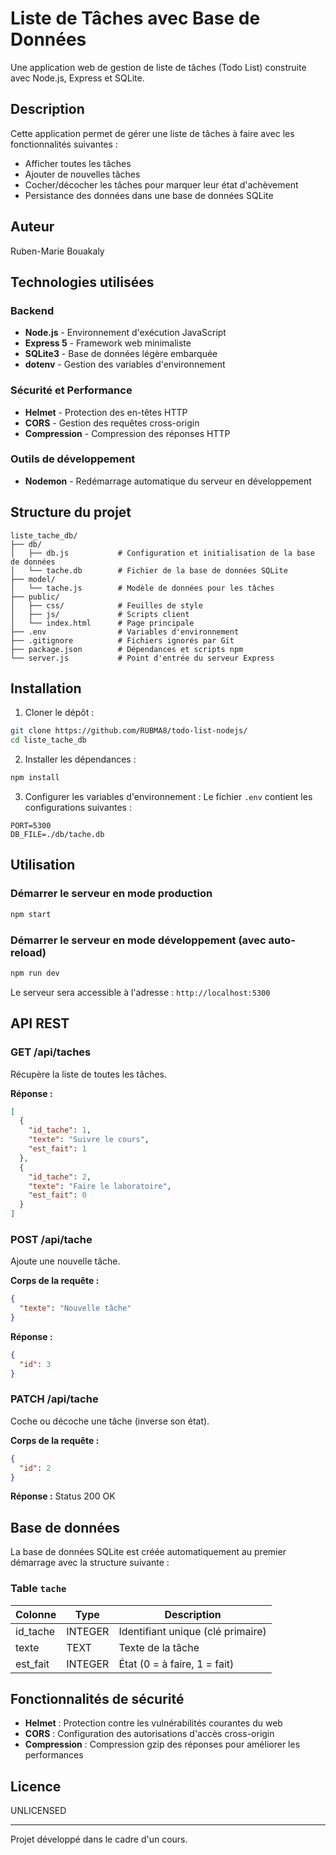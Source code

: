 # Liste de Tâches avec Base de Données

Une application web de gestion de liste de tâches (Todo List) construite avec Node.js, Express et SQLite.

## Description

Cette application permet de gérer une liste de tâches à faire avec les fonctionnalités suivantes :
- Afficher toutes les tâches
- Ajouter de nouvelles tâches
- Cocher/décocher les tâches pour marquer leur état d'achèvement
- Persistance des données dans une base de données SQLite

## Auteur

Ruben-Marie Bouakaly

## Technologies utilisées

### Backend
- **Node.js** - Environnement d'exécution JavaScript
- **Express 5** - Framework web minimaliste
- **SQLite3** - Base de données légère embarquée
- **dotenv** - Gestion des variables d'environnement

### Sécurité et Performance
- **Helmet** - Protection des en-têtes HTTP
- **CORS** - Gestion des requêtes cross-origin
- **Compression** - Compression des réponses HTTP

### Outils de développement
- **Nodemon** - Redémarrage automatique du serveur en développement

## Structure du projet

```
liste_tache_db/
├── db/
│   ├── db.js           # Configuration et initialisation de la base de données
│   └── tache.db        # Fichier de la base de données SQLite
├── model/
│   └── tache.js        # Modèle de données pour les tâches
├── public/
│   ├── css/            # Feuilles de style
│   ├── js/             # Scripts client
│   └── index.html      # Page principale
├── .env                # Variables d'environnement
├── .gitignore          # Fichiers ignorés par Git
├── package.json        # Dépendances et scripts npm
└── server.js           # Point d'entrée du serveur Express
```

## Installation

1. Cloner le dépôt :
```bash
git clone https://github.com/RUBMA8/todo-list-nodejs/
cd liste_tache_db
```

2. Installer les dépendances :
```bash
npm install
```

3. Configurer les variables d'environnement :
Le fichier `.env` contient les configurations suivantes :
```
PORT=5300
DB_FILE=./db/tache.db
```

## Utilisation

### Démarrer le serveur en mode production
```bash
npm start
```

### Démarrer le serveur en mode développement (avec auto-reload)
```bash
npm run dev
```

Le serveur sera accessible à l'adresse : `http://localhost:5300`

## API REST

### GET /api/taches
Récupère la liste de toutes les tâches.

**Réponse :**
```json
[
  {
    "id_tache": 1,
    "texte": "Suivre le cours",
    "est_fait": 1
  },
  {
    "id_tache": 2,
    "texte": "Faire le laboratoire",
    "est_fait": 0
  }
]
```

### POST /api/tache
Ajoute une nouvelle tâche.

**Corps de la requête :**
```json
{
  "texte": "Nouvelle tâche"
}
```

**Réponse :**
```json
{
  "id": 3
}
```

### PATCH /api/tache
Coche ou décoche une tâche (inverse son état).

**Corps de la requête :**
```json
{
  "id": 2
}
```

**Réponse :** Status 200 OK

## Base de données

La base de données SQLite est créée automatiquement au premier démarrage avec la structure suivante :

### Table `tache`
| Colonne     | Type    | Description                          |
|-------------|---------|--------------------------------------|
| id_tache    | INTEGER | Identifiant unique (clé primaire)    |
| texte       | TEXT    | Texte de la tâche                    |
| est_fait    | INTEGER | État (0 = à faire, 1 = fait)         |

## Fonctionnalités de sécurité

- **Helmet** : Protection contre les vulnérabilités courantes du web
- **CORS** : Configuration des autorisations d'accès cross-origin
- **Compression** : Compression gzip des réponses pour améliorer les performances

## Licence

UNLICENSED

---

Projet développé dans le cadre d'un cours.
